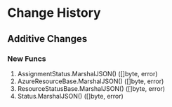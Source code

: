 # Change History

## Additive Changes

### New Funcs

1. AssignmentStatus.MarshalJSON() ([]byte, error)
1. AzureResourceBase.MarshalJSON() ([]byte, error)
1. ResourceStatusBase.MarshalJSON() ([]byte, error)
1. Status.MarshalJSON() ([]byte, error)
